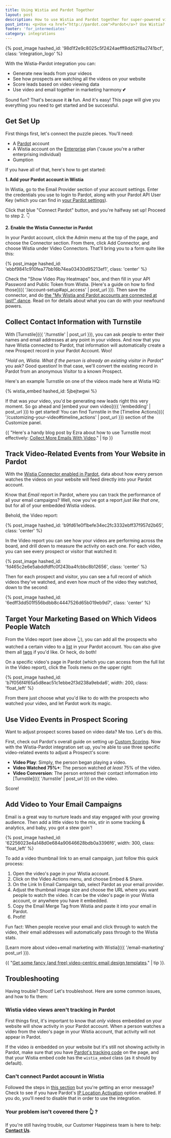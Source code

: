 ```yaml
---
title: Using Wistia and Pardot Together
layout: post
description: How to use Wistia and Pardot together for super-powered video marketing
post_intro: <p>Use <a href="http://pardot.com">Pardot</a>? Use Wistia? Want to meld them together to execute a video-driven marketing automation strategy the likes of which this world has never seen? You're in the right place, friend.</p>
footer: 'for_intermediates'
category: integrations
---
```


{% post_image hashed_id: '98d1f2e9c8025c5f2424aefff8dd52f8a2741bcf', class: 'integration_logo' %}

With the Wistia-Pardot integration you can:

- Generate new leads from your videos
- See how prospects are watching all the videos on your website
- Score leads based on video viewing data
- Use video and email together in marketing harmony 💕

Sound fun? That's because it **_is_** fun. And it's easy! This page will give you everything you need to get started and be successful.

## Get Set Up

First things first, let's connect the puzzle pieces. You'll need:

- A [Pardot](http://pardot.com) account
- A Wistia account on the [Enterprise](http://wistia.com/pricing) plan ('cause you're a rather enterprising individual)
- Gumption

If you have all of that, here's how to get started:

**1. Add your Pardot account in Wistia**

In Wistia, go to the Email Provider section of your account settings. Enter the credentials you use to login to Pardot, along with your Pardot API User Key (which you can find in [your Pardot settings](https://pi.pardot.com/account)).

Click that blue "Connect Pardot" button, and you're halfway set up! Proceed to step 2. 👇

**2. Enable the Wistia Connector in Pardot**

In your Pardot account, click the Admin menu at the top of the page, and choose the Connector section. From there, click Add Connector, and choose Wistia under Video Connectors. That'll bring you to a form quite like this:

{% post_image hashed_id: 'ebbf9841c910fea77bb16b74ea03430d95213ef1', class: 'center' %}

Check the "Show Video Play Heatmaps" box, and then fill in your API Password and Public Token from Wistia. [Here's a guide on how to find those]({{ '/account-setup#api_access' | post_url }}). Then save the connector, and do <a href="//fast.wistia.net/embed/iframe/0ojtk98of1?popover=true" class="wistia-popover[height=480,playerColor=78a8eb,width=640]">the "My Wistia and Pardot accounts are connected at last!" dance</a>. Read on for details about what you can do with your newfound powers.

## Collect Contact Information with Turnstile

With [Turnstile]({{ '/turnstile' | post_url }}), you can ask people to enter their names and email addresses at any point in your videos. And now that you have Wistia connected to Pardot, that information will automatically create a new Prospect record in your Pardot Account. Woo!

_"Hold on, Wistia. What if the person is already an existing visitor in Pardot"_ you ask? Good question! In that case, we'll convert the existing record in Pardot from an anonymous Visitor to a known Prospect.

Here's an example Turnstile on one of the videos made here at Wistia HQ:

{% wistia_embed hashed_id: 5jbejtwgwi %}

If that was _your_ video, you'd be generating new leads right this very moment. So go ahead and [embed your own video]({{ '/embedding' | post_url }}) to get started! You can find Turnstile in the [Timeline Actions]({{ '/customizing-your-video#timeline_actions' | post_url }}) section of the Customize panel.

{{ "Here's a handy blog post by Ezra about how to use Turnstile most effectively: <a href='http://wistia.com/blog/collect-more-emails-with-video'>Collect More Emails With Video</a>." | tip }}

## Track Video-Related Events from Your Website in Pardot

With the [Wistia Connector enabled in Pardot](#get_set_up), data about how every person watches the videos on your website will feed directly into your Pardot account.

Know that _Email_ report in Pardot, where you can track the performance of all your email campaigns? Well, now you've got a report _just like that one_, but for all of your embedded Wistia videos.

Behold, the Video report:

{% post_image hashed_id: 'b9fd61e0f1befe34ec2fc3332ebff37f957d2b65', class: 'center' %}

In the Video report you can see how your videos are performing across the board, and drill down to measure the activity on each one. For each video, you can see every prospect or visitor that watched it:

{% post_image hashed_id: 'fd465c2e6e5abddfdffc0f243ba4fcbbc8b12656', class: 'center' %}

Then for each prospect and visitor, you can see a full record of which videos they've watched, and even how _much_ of the video they watched, down to the second:

{% post_image hashed_id: '6edff3dd501f556bdbb8c4447526d65b019eb9d7', class: 'center' %}

## Target Your Marketing Based on Which Videos People Watch

From the Video report (see above 👆), you can add all the prospects who watched a certain video to a [list](http://www.pardot.com/faqs/videos/lists/) in your Pardot account. You can also give them all [tags](http://www.pardot.com/faqs/segmentation/tags/) if you'd like. Or heck, do both!

On a specific video's page in Pardot (which you can access from the full list in the Video report), click the Tools menu on the upper right:

{% post_image hashed_id: 'b7f056f4f65a5d8eac51c1ebbe2f3d238a9ebda6', width: 200, class: 'float_left' %}

From there just choose what you'd like to do with the prospects who watched your video, and let Pardot work its magic.

## Use Video Events in Prospect Scoring
Want to adjust prospect scores based on video data? Me too. Let's do this.

First, check out Pardot's overall guide on setting up [Custom Scoring](http://www.pardot.com/faqs/administration/custom-scoring-rules/). Now with the Wistia-Pardot integration set up, you're able to use three specific video-related events to adjust a Prospect's score:

- **Video Play**: Simply, the person began playing a video.
- **Video Watched 75%+**: The person watched _at least_ 75% of the video.
- **Video Conversion**: The person entered their contact information into [Turnstile]({{ '/turnstile' | post_url }}) on the video.

Score!

## Add Video to Your Email Campaigns

Email is a great way to nurture leads and stay engaged with your growing audience. Then add a little video to the mix, stir in some tracking & analytics, and baby, you got a stew goin'!

{% post_image hashed_id: '62256023e4a148d0e684a90646628bdb0a3396f6', width: 300, class: 'float_left' %}

To add a video thumbnail link to an email campaign, just follow this quick process:

1. Open the video's page in your Wistia account.
2. Click on the Video Actions menu, and choose Embed & Share.
3. On the Link In Email Campaign tab, select Pardot as your email provider.
4. Adjust the thumbnail image size and choose the URL where you want people to watch the video. It can be the video's page in your Wistia account, or anywhere you have it embedded.
5. Copy the Email Merge Tag from Wistia and paste it into your email in Pardot.
6. Profit!

Fun fact: When people receive your email and click through to watch the video, their email addresses will automatically pass through to the Wistia stats.

[Learn more about video+email marketing with Wistia]({{ '/email-marketing' post_url }}).

{{ "<a href='http://wistia.com/library/using-video-in-email#templates'>Get some fancy (and free) video-centric email design templates</a>." | tip }}.

## Troubleshooting

Having trouble? Shoot! Let's troubleshoot. Here are some common issues, and how to fix them:

### Wistia video views aren't tracking in Pardot

First things first, it's important to know that _only_ videos embedded on your website will show activity in your Pardot account. When a person watches a video from the video's page in your Wistia account, that activity will not appear in Pardot.

If the video _is_ embedded on your website but it's still not showing activity in Pardot, make sure that you have [Pardot's tracking code](http://www.pardot.com/faqs/campaigns/tracking-code/) on the page, and that your Wistia embed code has the `wistia_embed` class (as it should by default).

### Can't connect Pardot account in Wistia

Followed the steps in [this section](#get_set_up) but you're getting an error message? Check to see if you have Pardot's [IP Location Activation](http://www.pardot.com/faqs/administration/ip-location-activation/) option enabled. If you do, you'll need to disable that in order to use the integration.

### Your problem isn't covered there 👆 ?

If you're still having trouble, our Customer Happiness team is here to help: **[Contact Us](http://wistia.com/support/contact)**.


<script charset="ISO-8859-1" src="//fast.wistia.com/assets/external/popover-v1.js"></script>
<script>
  wistiaJQuery(document).bind("wistia-popover", function(event, iframe) {
    iframe.wistiaApi.bind("end", function() {
      wistiaJQuery.fancybox.close();
    });
  });
</script>
